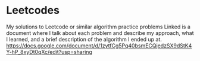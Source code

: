# Leetcodes
My solutions to Leetcode or similar algorithm practice problems
Linked is a document where I talk about each problem and describe my approach, what I learned, and a brief description of the algorithm I ended up at.
https://docs.google.com/document/d/1zytfCg5Pq40bsmECQjedzSX9dStK4Y-hP_8xyDt0qXc/edit?usp=sharing

